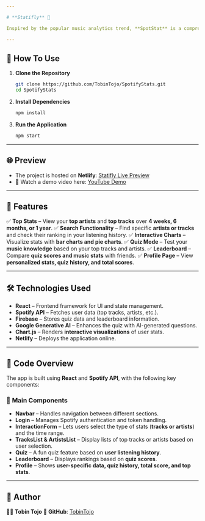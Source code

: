 ```yaml
---

# **Statifly** 🎵

Inspired by the popular music analytics trend, **SpotStat** is a comprehensive tool for **Spotify users** to explore their listening habits, discover their top artists and tracks, and challenge themselves with a **fun music quiz**.

---
```


## 🚀 **How To Use**

1. **Clone the Repository**

   ```bash
   git clone https://github.com/TobinTojo/SpotifyStats.git  
   cd SpotifyStats
   ```

2. **Install Dependencies**

   ```bash
   npm install
   ```

3. **Run the Application**

   ```bash
   npm start
   ```

---

## 🌐 **Preview**

* The project is hosted on **Netlify**: [Statifly Live Preview](https://statifly.netlify.app/)
* 🎥 Watch a demo video here: [YouTube Demo](https://youtu.be/Qm2j0EmXYoo)

---

## 🎵 **Features**

✅ **Top Stats** – View your **top artists** and **top tracks** over **4 weeks, 6 months, or 1 year**.
✅ **Search Functionality** – Find specific **artists or tracks** and check their ranking in your listening history.
✅ **Interactive Charts** – Visualize stats with **bar charts and pie charts**.
✅ **Quiz Mode** – Test your **music knowledge** based on your top tracks and artists.
✅ **Leaderboard** – Compare **quiz scores and music stats** with friends.
✅ **Profile Page** – View **personalized stats, quiz history, and total scores**.

---

## 🛠 **Technologies Used**

* **React** – Frontend framework for UI and state management.
* **Spotify API** – Fetches user data (top tracks, artists, etc.).
* **Firebase** – Stores quiz data and leaderboard information.
* **Google Generative AI** – Enhances the quiz with AI-generated questions.
* **Chart.js** – Renders **interactive visualizations** of user stats.
* **Netlify** – Deploys the application online.

---

## 📂 **Code Overview**

The app is built using **React** and **Spotify API**, with the following key components:

### 📌 **Main Components**

* **Navbar** – Handles navigation between different sections.
* **Login** – Manages Spotify authentication and token handling.
* **InteractionForm** – Lets users select the type of stats (**tracks or artists**) and the time range.
* **TracksList & ArtistsList** – Display lists of top tracks or artists based on user selection.
* **Quiz** – A fun quiz feature based on **user listening history**.
* **Leaderboard** – Displays rankings based on **quiz scores**.
* **Profile** – Shows **user-specific data, quiz history, total score, and top stats**.

---

## 👤 **Author**

👨‍💻 **Tobin Tojo**
📌 **GitHub**: [TobinTojo](https://github.com/TobinTojo)

